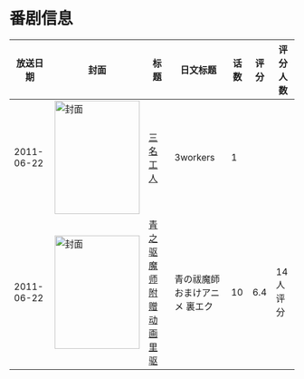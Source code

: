 # 番剧信息

|放送日期|封面|标题|日文标题|话数|评分|评分人数|
|---|---|---|---|---|---|---|
|2011-06-22|<img src="https://lain.bgm.tv/pic/cover/c/b2/7b/404780_US7E3.jpg" alt="封面" style="width:150px;height:200px;object-fit:cover;">|[三名工人](https://bangumi.tv/subject/404780)|3workers|1|||
|2011-06-22|<img src="https://lain.bgm.tv/pic/cover/c/b1/95/472657_AqC0b.jpg" alt="封面" style="width:150px;height:200px;object-fit:cover;">|[青之驱魔师 附赠动画 里驱](https://bangumi.tv/subject/472657)|青の祓魔師 おまけアニメ 裏エク|10|6.4|14人评分|

